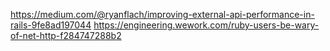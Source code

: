 
https://medium.com/@ryanflach/improving-external-api-performance-in-rails-9fe8ad197044
https://engineering.wework.com/ruby-users-be-wary-of-net-http-f284747288b2